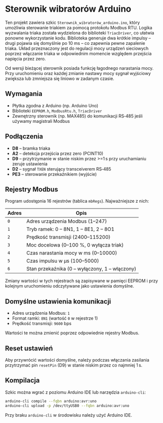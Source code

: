 # Sterownik wibratorów Arduino

Ten projekt zawiera szkic `Sterownik_wibratorów_arduino.ino`, który umożliwia sterowanie triakiem za pomocą protokołu Modbus RTU. Logika wyzwalania triaka została wydzielona do biblioteki `TriacDriver`, co ułatwia ponowne wykorzystanie kodu. Biblioteka generuje dwa krótkie impulsy – drugi pojawia się domyślnie po 10&nbsp;ms – co zapewnia pewne zapalenie triaka. Układ przeznaczony jest do regulacji mocy urządzeń sieciowych poprzez włączanie triaka w odpowiednim momencie względem przejścia napięcia przez zero.

Od wersji bieżącej sterownik posiada funkcję łagodnego narastania mocy. Przy uruchomieniu oraz każdej zmianie nastawy mocy sygnał wyjściowy zwiększa lub zmniejsza się liniowo w zadanym czasie.

## Wymagania
- Płytka zgodna z Arduino (np. Arduino Uno)
- Biblioteki `EEPROM.h`, `ModbusRtu.h`, `TriacDriver`
- Zewnętrzny sterownik (np. MAX485) do komunikacji RS‑485 jeśli używamy magistrali Modbus

## Podłączenia
- **D8** – bramka triaka
- **A2** – detekcja przejścia przez zero (PCINT10)
- **D9** – przytrzymanie w stanie niskim przez \>=1 s przy uruchamianiu zeruje ustawienia
- **D2** – sygnał `TXEN` sterujący transceiverem RS‑485
- **PE3** – sterowanie przekaźnikiem (wyjście)

## Rejestry Modbus
Program udostępnia 16 rejestrów (tablica `mbRegs`). Najważniejsze z nich:

| Adres | Opis |
|-------|------|
| `0` | Adres urządzenia Modbus (1–247) |
| `1` | Tryb ramek: 0 – 8N1, 1 – 8E1, 2 – 8O1 |
| `2` | Prędkość transmisji (2400–115200) |
| `3` | Moc docelowa (0–100 %, 0 wyłącza triak) |
| `4` | Czas narastania mocy w ms (0–10000) |
| `5` | Czas impulsu w µs (100–5000) |
| `6` | Stan przekaźnika (0 – wyłączony, 1 – włączony) |

Zmiany wartości w tych rejestrach są zapisywane w pamięci EEPROM i przy kolejnym uruchomieniu odczytywane jako ustawienia domyślne.

## Domyślne ustawienia komunikacji
- Adres urządzenia Modbus: `1`
- Format ramki: `8N1` (wartość `0` w rejestrze 1)
- Prędkość transmisji: `9600` bps

Wartości te można zmienić poprzez odpowiednie rejestry Modbus.

## Reset ustawień
Aby przywrócić wartości domyślne, należy podczas włączania zasilania przytrzymać pin `resetPin` (D9) w stanie niskim przez co najmniej 1 s.

## Kompilacja
Szkic można wgrać z poziomu Arduino IDE lub narzędzia `arduino-cli`:

```bash
arduino-cli compile --fqbn arduino:avr:uno
arduino-cli upload -p /dev/ttyUSB0 --fqbn arduino:avr:uno
```

Przy braku `arduino-cli` w środowisku należy użyć Arduino IDE.

